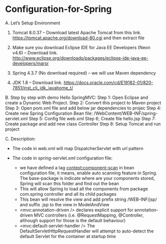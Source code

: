 # Configuration-for-Spring
A. Let’s Setup Environment
  1. Tomcat 8.0.37 – Download latest Apache Tomcat from this link.
  https://tomcat.apache.org/download-80.cgi and then extract file

  2. Make sure you download Eclipse IDE for Java EE Developers (Neon v4.6) – Download link.
  http://www.eclipse.org/downloads/packages/eclipse-ide-java-ee-developers/marsr

  3. Spring 4.3.7 (No download required) – we will use Maven dependency

  4. JDK 1.8 – Download link.
  https://docs.oracle.com/cd/E19182-01/820-7851/inst_cli_jdk_javahome_t/

B. Step by step with demo Hello SpringMVC:
  Step 1: Open Eclipse and create a Dynamic Web Project.
  Step 2: Convert this project to Maven project
  Step 3: Open pom.xml file and add below jar dependencies to projec
  Step 4: Create new Spring Configuration Bean file: /WebContent/WEB-INF/spring-servlet.xml
  Step 5: Config file web.xml
  Step 6; Create file hello.jsp
  Step 7: Create package and add new class Controller
  Step 8: Setup Tomcat and run project

C. Description:
- The code in web.xml will map DispatcherServlet with url pattern

- The code in spring-servlet.xml configuration file:
  + we have defined a tag <context:component-scan> in bean configuration file, it means, enable auto scanning feature in Spring.
  The base-package is indicate where are your components stored, Spring will scan this folder and find out the bean
  + This will allow Spring to load all the components from package com.spring controller and all its child packages
  + This bean will resolve the view and add prefix string /WEB-INF/jsp/  and suffix .jsp to the view in ModelAndView
  + <mvc:annotation-driven /> declares explicit support for annotation-driven MVC controllers (i.e. @RequestMapping, @Controller, although support for those is the default behaviour)
  + <mvc:default-servlet-handler /> The DefaultServletHttpRequestHandler will attempt to auto-detect the default Servlet for the container at startup time
